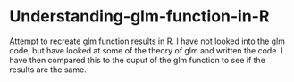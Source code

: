 # Understanding-glm-function-in-R
Attempt to recreate glm function results in R.
I have not looked into the glm code, but have looked at some of the theory of glm and written the code.
I have then compared this to the ouput of the glm function to see if the results are the same.
